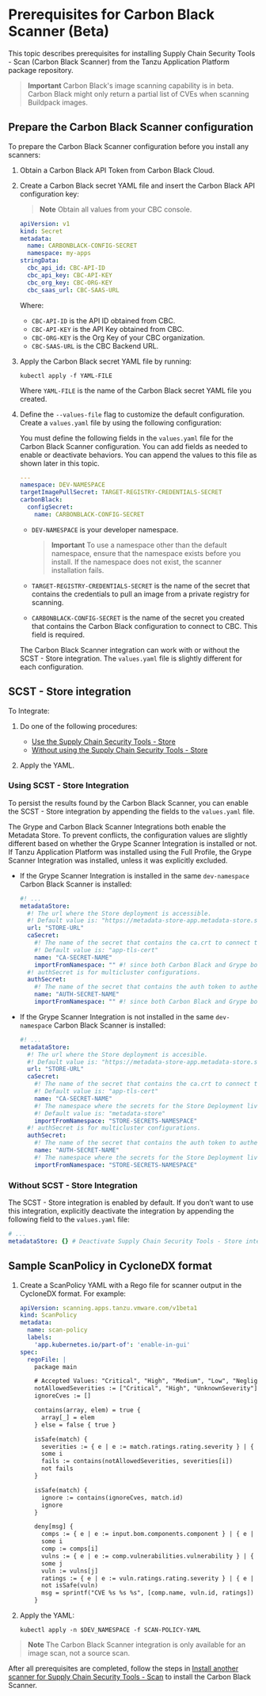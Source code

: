 # Prerequisites for Carbon Black Scanner (Beta)

This topic describes prerequisites for installing Supply Chain Security Tools - Scan (Carbon Black Scanner) from the Tanzu Application Platform package repository.

>**Important** Carbon Black's image scanning capability is in beta. Carbon Black might only return
a partial list of CVEs when scanning Buildpack images.

## <a id="prerecs"></a> Prepare the Carbon Black Scanner configuration

To prepare the Carbon Black Scanner configuration before you install any scanners:

1. Obtain a Carbon Black API Token from Carbon Black Cloud.

2. Create a Carbon Black secret YAML file and insert the Carbon Black API configuration key:

    > **Note** Obtain all values from your CBC console.

    ```yaml
    apiVersion: v1
    kind: Secret
    metadata:
      name: CARBONBLACK-CONFIG-SECRET
      namespace: my-apps
    stringData:
      cbc_api_id: CBC-API-ID
      cbc_api_key: CBC-API-KEY
      cbc_org_key: CBC-ORG-KEY
      cbc_saas_url: CBC-SAAS-URL
    ```

    Where:

    - `CBC-API-ID` is the API ID obtained from CBC.
    - `CBC-API-KEY` is the API Key obtained from CBC.
    - `CBC-ORG-KEY` is the Org Key of your CBC organization.
    - `CBC-SAAS-URL` is the CBC Backend URL.
  
3. Apply the Carbon Black secret YAML file by running:

    ```console
    kubectl apply -f YAML-FILE
    ```

    Where `YAML-FILE` is the name of the Carbon Black secret YAML file you created.

4. Define the `--values-file` flag to customize the default configuration.
Create a `values.yaml` file by using the following configuration:

    You must define the following fields in the `values.yaml` file for the Carbon Black Scanner configuration.
    You can add fields as needed to enable or deactivate behaviors.
    You can append the values to this file as shown later in this topic.

    ```yaml
    ---
    namespace: DEV-NAMESPACE
    targetImagePullSecret: TARGET-REGISTRY-CREDENTIALS-SECRET
    carbonBlack:
      configSecret:
        name: CARBONBLACK-CONFIG-SECRET
    ```

     - `DEV-NAMESPACE` is your developer namespace.

       >**Important** To use a namespace other than the default namespace, ensure that the namespace exists before you install.
       If the namespace does not exist, the scanner installation fails.

     - `TARGET-REGISTRY-CREDENTIALS-SECRET` is the name of the secret that contains the credentials to pull an image from a private registry for scanning.

     - `CARBONBLACK-CONFIG-SECRET` is the name of the secret you created that contains the Carbon Black configuration to connect to CBC.
       This field is required.

    The Carbon Black Scanner integration can work with or without the SCST - Store integration.
    The `values.yaml` file is slightly different for each configuration.

## <a id="store-integration"></a> SCST - Store integration

To Integrate:

1. Do one of the following procedures:

   - [Use the Supply Chain Security Tools - Store](#with-store)
   - [Without using the Supply Chain Security Tools - Store](#without-store)

2. Apply the YAML.

### <a id="with-store"></a> Using SCST - Store Integration

To persist the results found by the Carbon Black Scanner,
  you can enable the SCST - Store integration
  by appending the fields to the `values.yaml` file.

  The Grype and Carbon Black Scanner Integrations both enable the Metadata Store.
  To prevent conflicts, the configuration values are slightly different based on whether the Grype Scanner Integration is installed or not.
  If Tanzu Application Platform was installed using the Full Profile, the Grype Scanner Integration was installed, unless it was explicitly excluded.

  * If the Grype Scanner Integration is installed in the same `dev-namespace` Carbon Black Scanner is installed:

       ```yaml
       #! ...
       metadataStore:
         #! The url where the Store deployment is accessible.
         #! Default value is: "https://metadata-store-app.metadata-store.svc.cluster.local:8443"
         url: "STORE-URL"
         caSecret:
           #! The name of the secret that contains the ca.crt to connect to the Store Deployment.
           #! Default value is: "app-tls-cert"
           name: "CA-SECRET-NAME"
           importFromNamespace: "" #! since both Carbon Black and Grype both enable store, one must leave importFromNamespace blank
         #! authSecret is for multicluster configurations.
         authSecret:
           #! The name of the secret that contains the auth token to authenticate to the Store Deployment.
           name: "AUTH-SECRET-NAME"
           importFromNamespace: "" #! since both Carbon Black and Grype both enable store, one must leave importFromNamespace blank
       ```

  * If the Grype Scanner Integration is not installed in the same `dev-namespace` Carbon Black Scanner is installed:

       ```yaml
       #! ...
       metadataStore:
         #! The url where the Store deployment is accesible.
         #! Default value is: "https://metadata-store-app.metadata-store.svc.cluster.local:8443"
         url: "STORE-URL"
         caSecret:
           #! The name of the secret that contains the ca.crt to connect to the Store Deployment.
           #! Default value is: "app-tls-cert"
           name: "CA-SECRET-NAME"
           #! The namespace where the secrets for the Store Deployment live.
           #! Default value is: "metadata-store"
           importFromNamespace: "STORE-SECRETS-NAMESPACE"
         #! authSecret is for multicluster configurations.
         authSecret:
           #! The name of the secret that contains the auth token to authenticate to the Store Deployment.
           name: "AUTH-SECRET-NAME"
           #! The namespace where the secrets for the Store Deployment live.
           importFromNamespace: "STORE-SECRETS-NAMESPACE"
       ```

### <a id="without-store"></a> Without SCST - Store Integration

The SCST - Store integration is enabled by default. If you don’t want to use this integration, explicitly deactivate the integration by appending the following field to the `values.yaml` file:

  ```yaml
  # ...
  metadataStore: {} # Deactivate Supply Chain Security Tools - Store integration
  ```

## <a id="carbonblack-scan-policy"></a> Sample ScanPolicy in CycloneDX format

1. Create a ScanPolicy YAML with a Rego file for scanner output in the CycloneDX format.
    For example:

    ```yaml
    apiVersion: scanning.apps.tanzu.vmware.com/v1beta1
    kind: ScanPolicy
    metadata:
      name: scan-policy
      labels:
        'app.kubernetes.io/part-of': 'enable-in-gui'
    spec:
      regoFile: |
        package main

        # Accepted Values: "Critical", "High", "Medium", "Low", "Negligible", "UnknownSeverity"
        notAllowedSeverities := ["Critical", "High", "UnknownSeverity"]
        ignoreCves := []

        contains(array, elem) = true {
          array[_] = elem
        } else = false { true }

        isSafe(match) {
          severities := { e | e := match.ratings.rating.severity } | { e | e := match.ratings.rating[_].severity }
          some i
          fails := contains(notAllowedSeverities, severities[i])
          not fails
        }

        isSafe(match) {
          ignore := contains(ignoreCves, match.id)
          ignore
        }

        deny[msg] {
          comps := { e | e := input.bom.components.component } | { e | e := input.bom.components.component[_] }
          some i
          comp := comps[i]
          vulns := { e | e := comp.vulnerabilities.vulnerability } | { e | e := comp.vulnerabilities.vulnerability[_] }
          some j
          vuln := vulns[j]
          ratings := { e | e := vuln.ratings.rating.severity } | { e | e := vuln.ratings.rating[_].severity }
          not isSafe(vuln)
          msg = sprintf("CVE %s %s %s", [comp.name, vuln.id, ratings])
        }
    ```

1. Apply the YAML:

    ```console
    kubectl apply -n $DEV_NAMESPACE -f SCAN-POLICY-YAML
    ```

>**Note** The Carbon Black Scanner integration is only available for an image scan, not a source scan.

After all prerequisites are completed, follow the steps in [Install another scanner for Supply Chain Security Tools - Scan](install-scanners.hbs.md) to install the Carbon Black Scanner.